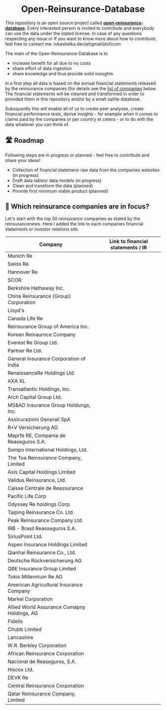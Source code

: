 <h1 align="center"> Open-Reinsurance-Database </h1>

This repository is an open source project called <ins>**open-reinsurance-database**</ins>. Every interested person is invited to contribute and everybody can use the data under the stated license. In case of any questions respecting any issue or if you want to know more about how to contribute, feel free to cantact me: lukasbelka.dev(at)gmail(dot)com

The main of the Open-Reinsurance-Database is to

 - increase benefit for all due to no costs
 - share effort of data ingestion
 - share knowledge and thus provide solid insisghts
 
In a first step all data is based on the annual financial statements released by the reinsurance companies (for details see the [list of companies](#companies) below. The financial statements will be cleaned and transformed in order to provided them in this repository and/or by a small sqllite database.

Subsquently this will enable all of us to create peer analyses, create financial performance tests, derive insights - for example when it comes to claims paid by the companies or per country et cetera - or to do with the data whatever you can think of.

<h2>🛣 Roadmap</h2>

Following steps are in progress or planned - feel free to contribute and share your ideas!

- Collection of financial statemens raw data from the companies websites (in progress)
- Draft data tables/ data models (in progress)
- Clean and transform the data (planned)
- Provide first minimum viable product (planned)

<h2 id="companies"> 🧐 Which reinsurance companies are in focus?</h2>

Let's start with the top 50 reinsurance companies as stated by the reinsurancenews. Here I added the link to each companies financial statements or investor relations site.

| Company                                         | Link to financial statements / IR |
|-------------------------------------------------|-----------------------------------|
| Munich Re                                       |                                   |
| Swiss Re                                        |                                   |
| Hannover Re                                     |                                   |
| SCOR                                            |                                   |
| Berkshire Hathaway Inc.                         |                                   |
| China Reinsurance (Group) Corporation           |                                   |
| Lloyd's                                         |                                   |
| Canada Life Re                                  |                                   |
| Reinsurance Group of America Inc.               |                                   |
| Korean Reinaurnce Company                       |                                   |
| Everest Re Group Ltd.                           |                                   |
| Partner Re Ltd.                                 |                                   |
| General Insurance Corporation of India          |                                   |
| RenaissanceRe Holdings Ltd.                     |                                   |
| AXA XL                                          |                                   |
| Transatlantic Holdings, Inc.                    |                                   |
| Arch Capital Group Ltd.                         |                                   |
| MS&AD Insurance Group Holdungs, Inc.            |                                   |
| Assicurazioni Generali SpA                      |                                   |
| R+V Versicherung AG                             |                                   |
| Maprfe RE, Compania de Reaseguros S.A.          |                                   |
| Sompo International Holdings, Ltd.              |                                   |
| The Toa Reinsurance Company, Limited            |                                   |
| Axis Capital Holdings Limited                   |                                   |
| Validus Reinsurance, Ltd.                       |                                   |
| Caisse Centrale de Reassurance                  |                                   |
| Pacific Life Corp                               |                                   |
| Odyssey Re holdings Corp.                       |                                   |
| Taiping Reinsurance Co. Ltd.                    |                                   |
| Peak Reinsurance Company Ltd.                   |                                   |
| IRB - Brasil Reasseguros S.A.                   |                                   |
| SiriusPoint Ltd.                                |                                   |
| Aspen Insurance Holdings Limited                |                                   |
| Qianhai Reinsurance Co., Ltd.                   |                                   |
| Deutsche Rückversicherung AG                    |                                   |
| QBE Insurance Group Limited                     |                                   |
| Tokio Millennium Re AG                          |                                   |
| American Agricultural Insurance Company         |                                   |
| Markel Corporation                              |                                   |
| Allied World Assurance Comapny Holdings, AG     |                                   |
| Fidelis                                         |                                   |
| Chubb Limited                                   |                                   |
| Lancashire                                      |                                   |
| W.R. Berkley Corporation                        |                                   |
| African Reinsurance Corporation                 |                                   |
| Nacional de Reaseguros, S.A.                    |                                   |
| Hiscox Ltd.                                     |                                   |
| DEVK Re                                         |                                   |
| Central Reinsurance Corporation                 |                                   |
| Qatar Reinsurance Company, Limited              |                                   |



